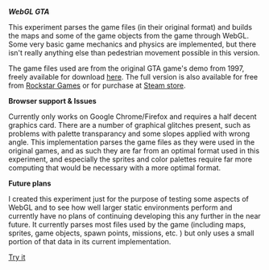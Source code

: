 ***WebGL GTA***

This experiment parses the game files (in their original format) and builds the maps and some of the game objects from the game through WebGL. Some very basic game mechanics and physics are implemented, but there isn't really anything else than pedestrian movement possible in this version.

The game files used are from the original GTA game's demo from 1997, freely available for download <a href="http://www.rockstargames.com/gta/demos/gta24.zip">here</a>. The full version is also available for free from <a href="http://www.rockstargames.com/classics/?id=1">Rockstar Games</a> or for purchase at <a href="http://store.steampowered.com/app/12170/">Steam store</a>.

**Browser support & Issues**

Currently only works on Google Chrome/Firefox and requires a half decent graphics card. There are a number of graphical glitches present, such as problems with palette transparancy and some slopes applied with wrong angle. This implementation parses the game files as they were used in the original games, and as such they are far from an optimal format used in this experiment, and especially the sprites and color palettes require far more computing that would be necessary with a more optimal format.

**Future plans**

I created this experiment just for the purpose of testing some aspects of WebGL and to see how well larger static environments perform and currently have no plans of continuing developing this any further in the near future. It currently parses most files used by the game (including maps, sprites, game objects, spawn points, missions, etc. ) but only uses a small portion of that data in its current implementation.

<a href="http://niklasvh.github.com/WebGL-GTA/">Try it</a>